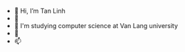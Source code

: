 - 👋 Hi, I’m Tan Linh
- 👀 
- 🌱 I'm studying computer science at Van Lang university  
- 💞️ 
- 📫 

<!---
TanLinh15/TanLinh15 is a ✨ special ✨ repository because its `README.md` (this file) appears on your GitHub profile.
You can click the Preview link to take a look at your changes.
--->
